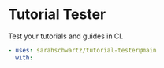 # Tutorial Tester

Test your tutorials and guides in CI.

```yml
- uses: sarahschwartz/tutorial-tester@main
  with:
   
```
